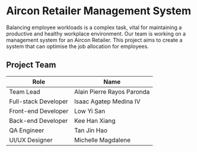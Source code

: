 # Aircon Retailer Management System

Balancing employee workloads is a complex task, vital for maintaining
a productive and healthy workplace environment. Our team is working 
on a management system for an Aircon Retailer. This project aims to 
create a system that can optimise the job allocation for employees.

## Project Team

| Role                 | Name                       |
|----------------------|----------------------------|
| Team Lead            | Alain Pierre Rayos Paronda |
| Full-stack Developer | Isaac Agatep Medina IV     |
| Front-end Developer  | Low Yi San                 |
| Back-end Developer   | Kee Han Xiang              |
| QA Engineer          | Tan Jin Hao                |
| UI/UX Designer       | Michelle Magdalene         |
